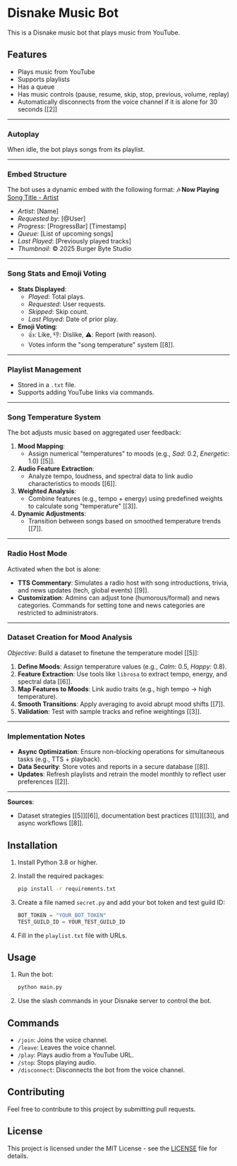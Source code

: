 # Disnake Music Bot

This is a Disnake music bot that plays music from YouTube.

## Features

*   Plays music from YouTube
*   Supports playlists
*   Has a queue
*   Has music controls (pause, resume, skip, stop, previous, volume, replay)
*   Automatically disconnects from the voice channel if it is alone for 30 seconds [[2]]

---

### **Autoplay**
When idle, the bot plays songs from its playlist.

---

### **Embed Structure**
The bot uses a dynamic embed with the following format:
**🎶 Now Playing**
[Song Title - Artist](link)
- *Artist*: [Name]
- *Requested by*: [@User]
- *Progress*: [ProgressBar] [Timestamp]
- *Queue*: [List of upcoming songs]
- *Last Played*: [Previously played tracks]
- *Thumbnail*: © 2025 Burger Byte Studio

---

### **Song Stats and Emoji Voting**
- **Stats Displayed**:
  - *Played*: Total plays.
  - *Requested*: User requests.
  - *Skipped*: Skip count.
  - *Last Played*: Date of prior play.
- **Emoji Voting**:
  - 👍: Like, 👎: Dislike, ⚠️: Report (with reason).
  - Votes inform the "song temperature" system [[8]].

---

### **Playlist Management**
- Stored in a `.txt` file.
- Supports adding YouTube links via commands.

---

### **Song Temperature System**
The bot adjusts music based on aggregated user feedback:
1. **Mood Mapping**:
   - Assign numerical "temperatures" to moods (e.g., *Sad*: 0.2, *Energetic*: 1.0) [[5]].
2. **Audio Feature Extraction**:
   - Analyze tempo, loudness, and spectral data to link audio characteristics to moods [[6]].
3. **Weighted Analysis**:
   - Combine features (e.g., tempo + energy) using predefined weights to calculate song "temperature" [[3]].
4. **Dynamic Adjustments**:
   - Transition between songs based on smoothed temperature trends [[7]].

---

### **Radio Host Mode**
Activated when the bot is alone:
- **TTS Commentary**: Simulates a radio host with song introductions, trivia, and news updates (tech, global events) [[9]].
- **Customization**: Admins can adjust tone (humorous/formal) and news categories. Commands for setting tone and news categories are restricted to administrators.

---

### **Dataset Creation for Mood Analysis**
*Objective*: Build a dataset to finetune the temperature model [[5]]:
1. **Define Moods**: Assign temperature values (e.g., *Calm*: 0.5, *Happy*: 0.8).
2. **Feature Extraction**: Use tools like `librosa` to extract tempo, energy, and spectral data [[6]].
3. **Map Features to Moods**: Link audio traits (e.g., high tempo → high temperature).
4. **Smooth Transitions**: Apply averaging to avoid abrupt mood shifts [[7]].
5. **Validation**: Test with sample tracks and refine weightings [[3]].

---

### **Implementation Notes**
- **Async Optimization**: Ensure non-blocking operations for simultaneous tasks (e.g., TTS + playback).
- **Data Security**: Store votes and reports in a secure database [[8]].
- **Updates**: Refresh playlists and retrain the model monthly to reflect user preferences [[2]].

---

**Sources**:
- Dataset strategies [[5]][[6]], documentation best practices [[1]][[3]], and async workflows [[8]].

## Installation

1.  Install Python 3.8 or higher.
2.  Install the required packages:

    ```bash
    pip install -r requirements.txt
    ```
3.  Create a file named `secret.py` and add your bot token and test guild ID:

    ```python
    BOT_TOKEN = "YOUR_BOT_TOKEN"
    TEST_GUILD_ID = YOUR_TEST_GUILD_ID
    ```
4.  Fill in the `playlist.txt` file with URLs.

## Usage

1.  Run the bot:

    ```bash
    python main.py
    ```
2.  Use the slash commands in your Disnake server to control the bot.

## Commands

*   `/join`: Joins the voice channel.
*   `/leave`: Leaves the voice channel.
*   `/play`: Plays audio from a YouTube URL.
*   `/stop`: Stops playing audio.
*   `/disconnect`: Disconnects the bot from the voice channel.

## Contributing

Feel free to contribute to this project by submitting pull requests.

## License

This project is licensed under the MIT License - see the [LICENSE](LICENSE) file for details.

